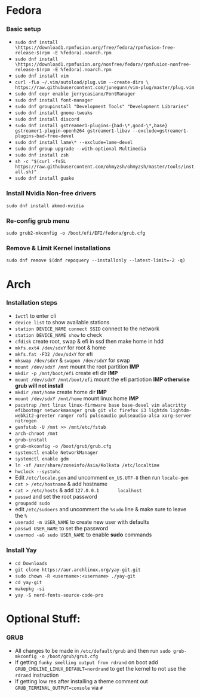 # Fedora
### Basic setup
  - `sudo dnf install \https://download1.rpmfusion.org/free/fedora/rpmfusion-free-release-$(rpm -E %fedora).noarch.rpm`
  - `sudo dnf install \https://download1.rpmfusion.org/nonfree/fedora/rpmfusion-nonfree-release-$(rpm -E %fedora).noarch.rpm`
  - `sudo dnf install vim`
  - `curl -fLo ~/.vim/autoload/plug.vim --create-dirs \
    https://raw.githubusercontent.com/junegunn/vim-plug/master/plug.vim`
  - `sudo dnf copr enable jerrycasiano/FontManager`
  - `sudo dnf install font-manager`
  - `sudo dnf groupinstall "Development Tools" "Development Libraries"`
  - `sudo dnf install gnome-tweaks`
  - `sudo dnf install discord`
  - `sudo dnf install gstreamer1-plugins-{bad-\*,good-\*,base} gstreamer1-plugin-openh264 gstreamer1-libav --exclude=gstreamer1-plugins-bad-free-devel`
  - `sudo dnf install lame\* --exclude=lame-devel`
  - `sudo dnf group upgrade --with-optional Multimedia`
  - `sudo dnf install zsh`
  - `sh -c "$(curl -fsSL https://raw.githubusercontent.com/ohmyzsh/ohmyzsh/master/tools/install.sh)"`
  - `sudo dnf install guake`
  
### Install Nvidia Non-free drivers
  `sudo dnf install akmod-nvidia`
  
### Re-config grub menu
  `sudo grub2-mkconfig -o /boot/efi/EFI/fedora/grub.cfg`
  
### Remove & Limit Kernel installations
  `sudo dnf remove $(dnf repoquery --installonly --latest-limit=-2 -q)`

# Arch
### Installation steps
  - `iwctl` to enter cli
  - `device list` to show available stations
  - `station DEVICE_NAME connect SSID` connect to the network
  - `station DEVICE_NAME show` to check
  - `cfdisk` create root, swap & efi in ssd then make home in hdd
  - `mkfs.ext4 /dev/sdxY` for root & home
  - `mkfs.fat -F32 /dev/sdxY` for efi 
  - `mkswap /dev/sdxY` & `swapon /dev/sdxY` for swap
  - `mount /dev/sdxY /mnt` mount the root partition **IMP**
  - `mkdir -p /mnt/boot/efi` create efi dir **IMP**
  - `mount /dev/sdxY /mnt/boot/efi` mount the efi partiotion **IMP otherwise grub will not install**
  - `mkdir /mnt/home` create home dir **IMP**
  - `mount /dev/sdxY /mnt/home` mount linux home **IMP**
  - `pacstrap /mnt linux linux-firmware base base-devel vim alacritty efibootmgr networkmanager grub git vlc firefox i3 lightdm lightdm-webkit2-greeter ranger rofi pulseaudio pulseaudio-alsa xorg-server nitrogen`
  - `genfstab -U /mnt >> /mnt/etc/fstab`
  - `arch-chroot /mnt`
  - `grub-install`
  - `grub-mkconfig -o /boot/grub/grub.cfg`
  - `systemctl enable NetworkManager`
  - `systemctl enable gdm`
  - `ln -sf /usr/share/zoneinfo/Asia/Kolkata /etc/localtime`
  - `hwclock --systohc`
  -  Edit `/etc/locale.gen` and uncomment `en_US.UTF-8` then run `locale-gen`
  - `cat > /etc/hostname` & add hostname
  - `cat > /etc/hosts` & add `127.0.0.1       localhost`
  - `passwd` and set the root password
  - `groupadd sudo`
  -  edit `/etc/sudoers` and uncomment the `%sudo` line & make sure to leave the `%` 
  - `useradd -m USER_NAME` to create new user with defaults
  - `passwd USER_NAME` to set the password
  - `usermod -aG sudo USER_NAME` to enable **sudo** commands
  
### Install Yay
  - `cd Downloads`
  - `git clone https://aur.archlinux.org/yay-git.git`
  - `sudo chown -R <username>:<username> ./yay-git`
  - `cd yay-git`
  - `makepkg -si`
  - `yay -S nerd-fonts-source-code-pro`

# Optional Stuff:

### GRUB
  - All changes to be made in `/etc/default/grub` and then run `sudo grub-mkconfig -o /boot/grub/grub.cfg`
  - If getting `funky smelling output from rdrand` on boot add `GRUB_CMDLINE_LINUX_DEFAULT=nordrand` to get the kernel to not use the `rdrand` instruction
  - If getting low res after installing a theme comment out `GRUB_TERMINAL_OUTPUT=console` via `#`
